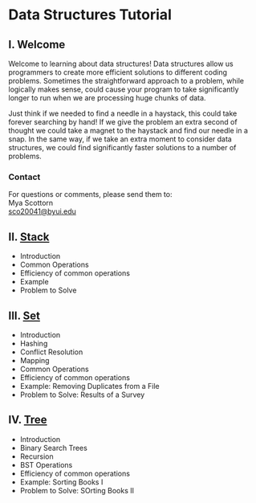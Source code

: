 # Data Structures Tutorial
## I. Welcome
Welcome to learning about data structures! Data structures allow us programmers to create more efficient solutions to different coding problems. Sometimes the straightforward approach to a problem, while logically makes sense, could cause your program to take significantly longer to run when we are processing huge chunks of data. 

Just think if we needed to find a needle in a haystack, this could take forever searching by hand! If we give the problem an extra second of thought we could take a magnet to the haystack and find our needle in a snap. In the same way, if we take an extra moment to consider data structures, we could find significantly faster solutions to a number of problems.

### Contact
For questions or comments, please send them to:\
    Mya Scottorn\
    sco20041@byui.edu
## II. [Stack](1-stacks.md)
* Introduction
* Common Operations
* Efficiency of common operations
* Example
* Problem to Solve
## III. [Set](2-sets.md) 
* Introduction
* Hashing
* Conflict Resolution
* Mapping
* Common Operations
* Efficiency of common operations
* Example: Removing Duplicates from a File
* Problem to Solve: Results of a Survey
## IV. [Tree](3-trees.md)
* Introduction
* Binary Search Trees
* Recursion
* BST Operations 
* Efficiency of common operations
* Example: Sorting Books I
* Problem to Solve: SOrting Books II

